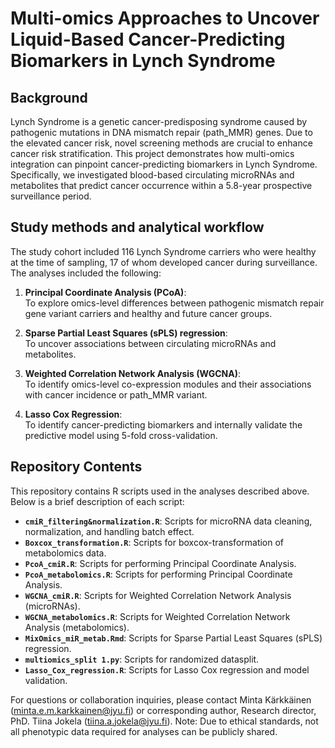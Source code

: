# Multi-omics Approaches to Uncover Liquid-Based Cancer-Predicting Biomarkers in Lynch Syndrome

## Background  
Lynch Syndrome is a genetic cancer-predisposing syndrome caused by pathogenic mutations in DNA mismatch repair (path_MMR) genes. Due to the elevated cancer risk, novel screening methods are crucial to enhance cancer risk stratification. This project demonstrates how multi-omics integration can pinpoint cancer-predicting biomarkers in Lynch Syndrome. Specifically, we investigated blood-based circulating microRNAs and metabolites that predict cancer occurrence within a 5.8-year prospective surveillance period.

## Study methods and analytical workflow  

The study cohort included 116 Lynch Syndrome carriers who were healthy at the time of sampling, 17 of whom developed cancer during surveillance. The analyses included the following:

1. **Principal Coordinate Analysis (PCoA)**:  
To explore omics-level differences between pathogenic mismatch repair gene variant carriers  and healthy and future cancer groups. 

2. **Sparse Partial Least Squares (sPLS) regression**:  
To uncover associations between circulating microRNAs and metabolites.

3. **Weighted Correlation Network Analysis (WGCNA)**:  
To identify omics-level co-expression modules and their associations with cancer incidence or path_MMR variant.

4. **Lasso Cox Regression**:  
To identify cancer-predicting biomarkers and internally validate the predictive model using 5-fold cross-validation.




## Repository Contents  

This repository contains R scripts used in the analyses described above. Below is a brief description of each script:

- **`cmiR_filtering&normalization.R`**: Scripts for microRNA data cleaning, normalization, and handling batch effect.
- **`Boxcox_transformation.R`**: Scripts for boxcox-transformation of metabolomics data.
- **`PcoA_cmiR.R`**: Scripts for performing Principal Coordinate Analysis.  
- **`PcoA_metabolomics.R`**: Scripts for performing Principal Coordinate Analysis.  
- **`WGCNA_cmiR.R`**: Scripts for Weighted Correlation Network Analysis (microRNAs).  
- **`WGCNA_metabolomics.R`**: Scripts for Weighted Correlation Network Analysis (metabolomics).
- **`MixOmics_miR_metab.Rmd`**:   Scripts for Sparse Partial Least Squares (sPLS) regression.
- **`multiomics_split 1.py`**: Scripts for randomized datasplit.
- **`Lasso_Cox_regression.R`**: Scripts for Lasso Cox regression and model validation.  


For questions or collaboration inquiries, please contact Minta Kärkkäinen (minta.e.m.karkkainen@jyu.fi) or corresponding author, Research director, PhD. Tiina Jokela (tiina.a.jokela@jyu.fi). Note: Due to ethical standards, not all phenotypic data required for analyses can be publicly shared. 
